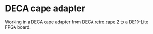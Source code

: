 # DECA cape adapter



Working in a DECA cape adapter from [DECA retro cape 2](https://github.com/somhi/DECA_retro_cape_2) to a DE10-Lite FPGA board.

